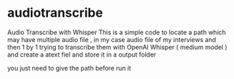 # audiotranscribe
Audio Transcribe with Whisper
This is a simple code to locate a path which may have multiple audio file , in my case audio file of my interviews and then 1 by 1 trying to transcribe them with OpenAI Whisper ( medium model ) and create a atext fiel and store it in a output folder

you just need to give the path before run it
